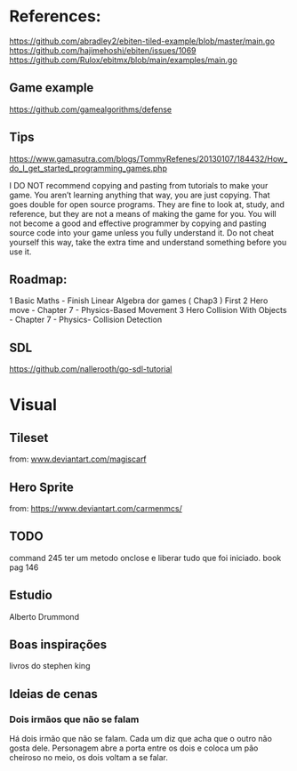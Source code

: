 # References:
https://github.com/abradley2/ebiten-tiled-example/blob/master/main.go
https://github.com/hajimehoshi/ebiten/issues/1069
https://github.com/Rulox/ebitmx/blob/main/examples/main.go

## Game example
https://github.com/gamealgorithms/defense

## Tips
https://www.gamasutra.com/blogs/TommyRefenes/20130107/184432/How_do_I_get_started_programming_games.php

I DO NOT recommend copying and pasting from tutorials to make your game. 
You aren’t learning anything that way, you are just copying. 
That goes double for open source programs. They are fine to look at, study, and reference, 
but they are not a means of making the game for you. You will not become a good and effective 
programmer by copying and pasting source code into your game unless you fully understand it. Do not cheat yourself this way, 
take the extra time and understand something before you use it.

## Roadmap:
1 Basic Maths - Finish Linear Algebra dor games ( Chap3 ) First
2 Hero move - Chapter 7 - Physics-Based Movement
3 Hero Collision With Objects - Chapter 7 - Physics- Collision Detection

## SDL
https://github.com/nallerooth/go-sdl-tutorial

# Visual
## Tileset
from: www.deviantart.com/magiscarf

## Hero Sprite
from: https://www.deviantart.com/carmenmcs/

## TODO
command 245
ter um metodo onclose e liberar tudo que foi iniciado. book pag 146

## Estudio
Alberto Drummond

## Boas inspirações
livros do stephen king

## Ideias de cenas
### Dois irmãos que não se falam
Há dois irmão que não se falam. Cada um diz que acha que o outro não gosta dele.
Personagem abre a porta entre os dois e coloca um pão cheiroso no meio, os dois voltam a se falar.
